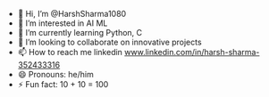 - 👋 Hi, I’m @HarshSharma1080
- 👀 I’m interested in AI ML
- 🌱 I’m currently learning Python, C 
- 💞️ I’m looking to collaborate on innovative projects
- 📫 How to reach me linkedin www.linkedin.com/in/harsh-sharma-352433316
- 😄 Pronouns: he/him
- ⚡ Fun fact: 10 + 10 = 100

<!---
HarshSharma1080/HarshSharma1080 is a ✨ special ✨ repository because its `README.md` (this file) appears on your GitHub profile.
You can click the Preview link to take a look at your changes.
--->
